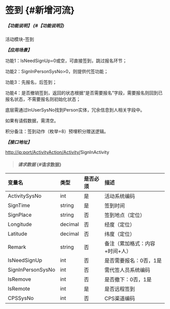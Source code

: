 # 签到 {#新增河流}

##### _【功能说明】_ {#【功能说明】}

活动模块-签到

_**【应用场景】**_

功能1：IsNeedSignUp=0或空，可直接签到，跳过报名环节；

功能2：SignInPersonSysNo&gt;0，则提供代签功能；

功能3：先报名，后签到；

功能4：是否撤销签到，返回的状态根据“是否需要报名”字段，需要报名则回到已报名状态，不需要报名则初始化状态；

底层需通过InUserSysNo找到Person实体，冗余信息到人相关字段中。

如果有请假数据，需清空。

积分备注：签到动作（枚举=8）预埋积分赠送逻辑。

_**【接口地址】**_

[http://ip:port/ActivityAction/Activity/](http://ip:port/HMAction/River/AddRiver)SignInActivity

> #### _请求数据_ {#请求数据}

| 变量名 | 类型 | 是否必须 | 描述 |
| :--- | :--- | :--- | :--- |
| ActivitySysNo | int | 是 | 活动系统编码 |
| SignTime | string | 是 | 签到时间 |
| SignPlace | string | 否 | 签到地点（定位） |
| Longitude | decimal | 否 | 经度（定位） |
| Latitude | decimal | 否 | 纬度（定位） |
| Remark | string | 否 | 备注（累加格式：内容+时间+人） |
| IsNeedSignUp | int | 否 | 是否需要报名：0否，1是 |
| SignInPersonSysNo | int | 否 | 需代签人员系统编码 |
| IsRemove | int | 否 | 是否撤下：0否，1是 |
| IsRemote | int | 是 | 是否远程签到 |
| CPSSysNo | int | 否 | CPS渠道编码 |



